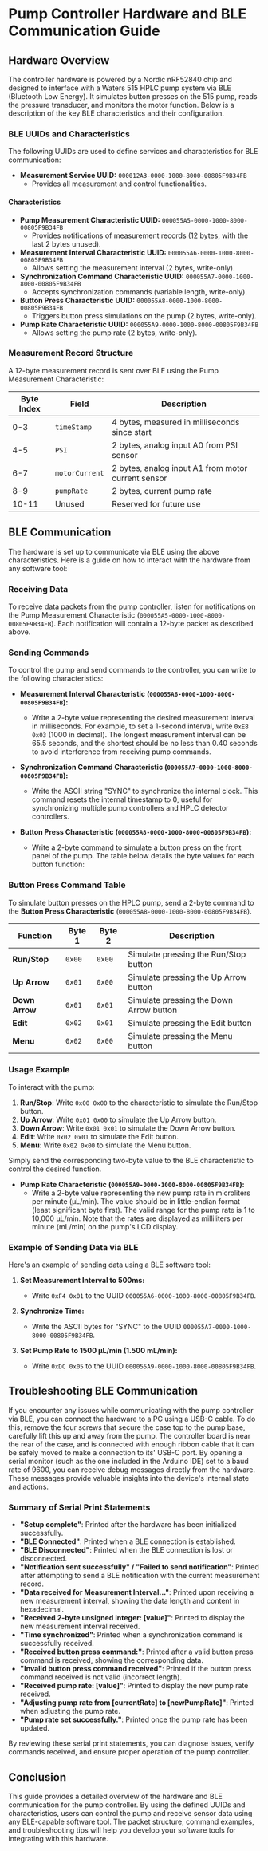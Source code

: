 # Pump Controller Hardware and BLE Communication Guide

## Hardware Overview

The controller hardware is powered by a Nordic nRF52840 chip and designed to interface with a Waters 515 HPLC pump system via BLE (Bluetooth Low Energy). It simulates button presses on the 515 pump, reads the pressure transducer, and monitors the motor function. Below is a description of the key BLE characteristics and their configuration.

### BLE UUIDs and Characteristics

The following UUIDs are used to define services and characteristics for BLE communication:

- **Measurement Service UUID:** `000012A3-0000-1000-8000-00805F9B34FB`
  - Provides all measurement and control functionalities.

#### Characteristics

- **Pump Measurement Characteristic UUID:** `000055A5-0000-1000-8000-00805F9B34FB`
  - Provides notifications of measurement records (12 bytes, with the last 2 bytes unused).
- **Measurement Interval Characteristic UUID:** `000055A6-0000-1000-8000-00805F9B34FB`
  - Allows setting the measurement interval (2 bytes, write-only).
- **Synchronization Command Characteristic UUID:** `000055A7-0000-1000-8000-00805F9B34FB`
  - Accepts synchronization commands (variable length, write-only).
- **Button Press Characteristic UUID:** `000055A8-0000-1000-8000-00805F9B34FB`
  - Triggers button press simulations on the pump (2 bytes, write-only).
- **Pump Rate Characteristic UUID:** `000055A9-0000-1000-8000-00805F9B34FB`
  - Allows setting the pump rate (2 bytes, write-only).

### Measurement Record Structure

A 12-byte measurement record is sent over BLE using the Pump Measurement Characteristic:

| Byte Index | Field         | Description                                      |
|------------|---------------|--------------------------------------------------|
| 0-3        | `timeStamp`   | 4 bytes, measured in milliseconds since start    |
| 4-5        | `PSI`         | 2 bytes, analog input A0 from PSI sensor         |
| 6-7        | `motorCurrent`| 2 bytes, analog input A1 from motor current sensor|
| 8-9        | `pumpRate`    | 2 bytes, current pump rate                       |
| 10-11      | Unused        | Reserved for future use                          |

## BLE Communication

The hardware is set up to communicate via BLE using the above characteristics. Here is a guide on how to interact with the hardware from any software tool:

### Receiving Data

To receive data packets from the pump controller, listen for notifications on the Pump Measurement Characteristic (`000055A5-0000-1000-8000-00805F9B34FB`). Each notification will contain a 12-byte packet as described above.

### Sending Commands

To control the pump and send commands to the controller, you can write to the following characteristics:

- **Measurement Interval Characteristic (`000055A6-0000-1000-8000-00805F9B34FB`):**
  - Write a 2-byte value representing the desired measurement interval in milliseconds. For example, to set a 1-second interval, write `0xE8 0x03` (1000 in decimal). The longest measurement interval can be 65.5 seconds, and the shortest should be no less than 0.40 seconds to avoid interference from receiving pump commands.
  
- **Synchronization Command Characteristic (`000055A7-0000-1000-8000-00805F9B34FB`):**
  - Write the ASCII string "SYNC" to synchronize the internal clock. This command resets the internal timestamp to 0, useful for synchronizing multiple pump controllers and HPLC detector controllers.
  
- **Button Press Characteristic (`000055A8-0000-1000-8000-00805F9B34FB`):**
  - Write a 2-byte command to simulate a button press on the front panel of the pump. The table below details the byte values for each button function:

### Button Press Command Table

To simulate button presses on the HPLC pump, send a 2-byte command to the **Button Press Characteristic** (`000055A8-0000-1000-8000-00805F9B34FB`).

| Function         | Byte 1 | Byte 2 | Description                              |
|------------------|--------|--------|------------------------------------------|
| **Run/Stop**     | `0x00` | `0x00` | Simulate pressing the Run/Stop button    |
| **Up Arrow**     | `0x01` | `0x00` | Simulate pressing the Up Arrow button    |
| **Down Arrow**   | `0x01` | `0x01` | Simulate pressing the Down Arrow button  |
| **Edit**         | `0x02` | `0x01` | Simulate pressing the Edit button        |
| **Menu**         | `0x02` | `0x00` | Simulate pressing the Menu button        |

### Usage Example

To interact with the pump:

1. **Run/Stop**: Write `0x00 0x00` to the characteristic to simulate the Run/Stop button.
2. **Up Arrow**: Write `0x01 0x00` to simulate the Up Arrow button.
3. **Down Arrow**: Write `0x01 0x01` to simulate the Down Arrow button.
4. **Edit**: Write `0x02 0x01` to simulate the Edit button.
5. **Menu**: Write `0x02 0x00` to simulate the Menu button.

Simply send the corresponding two-byte value to the BLE characteristic to control the desired function.

  
- **Pump Rate Characteristic (`000055A9-0000-1000-8000-00805F9B34FB`):**
  - Write a 2-byte value representing the new pump rate in microliters per minute (µL/min). The value should be in little-endian format (least significant byte first). The valid range for the pump rate is 1 to 10,000 µL/min. Note that the rates are displayed as milliliters per minute (mL/min) on the pump's LCD display.

### Example of Sending Data via BLE

Here's an example of sending data using a BLE software tool:

1. **Set Measurement Interval to 500ms:**
   - Write `0xF4 0x01` to the UUID `000055A6-0000-1000-8000-00805F9B34FB`.

2. **Synchronize Time:**
   - Write the ASCII bytes for "SYNC" to the UUID `000055A7-0000-1000-8000-00805F9B34FB`.

3. **Set Pump Rate to 1500 µL/min (1.500 mL/min):**
   - Write `0xDC 0x05` to the UUID `000055A9-0000-1000-8000-00805F9B34FB`.

## Troubleshooting BLE Communication

If you encounter any issues while communicating with the pump controller via BLE, you can connect the hardware to a PC using a USB-C cable. To do this, remove the four screws that secure the case top to the pump base, carefully lift this up and away from the pump. The controller board is near the rear of the case, and is connected with enough ribbon cable that it can be safely moved to make a connection to its' USB-C port. By opening a serial monitor (such as the one included in the Arduino IDE) set to a baud rate of 9600, you can receive debug messages directly from the hardware. These messages provide valuable insights into the device's internal state and actions.

### Summary of Serial Print Statements

- **"Setup complete"**: Printed after the hardware has been initialized successfully.
- **"BLE Connected"**: Printed when a BLE connection is established.
- **"BLE Disconnected"**: Printed when the BLE connection is lost or disconnected.
- **"Notification sent successfully" / "Failed to send notification"**: Printed after attempting to send a BLE notification with the current measurement record.
- **"Data received for Measurement Interval..."**: Printed upon receiving a new measurement interval, showing the data length and content in hexadecimal.
- **"Received 2-byte unsigned integer: [value]"**: Printed to display the new measurement interval received.
- **"Time synchronized"**: Printed when a synchronization command is successfully received.
- **"Received button press command:"**: Printed after a valid button press command is received, showing the corresponding data.
- **"Invalid button press command received"**: Printed if the button press command received is not valid (incorrect length).
- **"Received pump rate: [value]"**: Printed to display the new pump rate received.
- **"Adjusting pump rate from [currentRate] to [newPumpRate]"**: Printed when adjusting the pump rate.
- **"Pump rate set successfully."**: Printed once the pump rate has been updated.

By reviewing these serial print statements, you can diagnose issues, verify commands received, and ensure proper operation of the pump controller.
  
## Conclusion

This guide provides a detailed overview of the hardware and BLE communication for the pump controller. By using the defined UUIDs and characteristics, users can control the pump and receive sensor data using any BLE-capable software tool. The packet structure, command examples, and troubleshooting tips will help you develop your software tools for integrating with this hardware.

